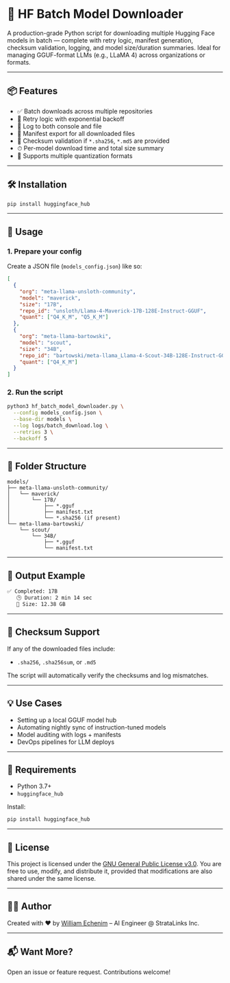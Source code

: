 # 🤖 HF Batch Model Downloader

A production-grade Python script for downloading multiple Hugging Face models in batch — complete with retry logic, manifest generation, checksum validation, logging, and model size/duration summaries. Ideal for managing GGUF-format LLMs (e.g., LLaMA 4) across organizations or formats.

---

## 📦 Features

- ✅ Batch downloads across multiple repositories
- 🔁 Retry logic with exponential backoff
- 📜 Log to both console and file
- 🧾 Manifest export for all downloaded files
- 🔐 Checksum validation if `*.sha256`, `*.md5` are provided
- ⏱ Per-model download time and total size summary
- 🧩 Supports multiple quantization formats

---

## 🛠️ Installation

```bash
pip install huggingface_hub
```

---

## 🧰 Usage

### 1. Prepare your config

Create a JSON file (`models_config.json`) like so:

```json
[
  {
    "org": "meta-llama-unsloth-community",
    "model": "maverick",
    "size": "17B",
    "repo_id": "unsloth/Llama-4-Maverick-17B-128E-Instruct-GGUF",
    "quant": ["Q4_K_M", "Q5_K_M"]
  },
  {
    "org": "meta-llama-bartowski",
    "model": "scout",
    "size": "34B",
    "repo_id": "bartowski/meta-llama_Llama-4-Scout-34B-128E-Instruct-GGUF",
    "quant": ["Q4_K_M"]
  }
]
```

### 2. Run the script

```bash
python3 hf_batch_model_downloader.py \
  --config models_config.json \
  --base-dir models \
  --log logs/batch_download.log \
  --retries 3 \
  --backoff 5
```

---

## 📂 Folder Structure

```
models/
├── meta-llama-unsloth-community/
│   └── maverick/
│       └── 17B/
│           ├── *.gguf
│           ├── manifest.txt
│           └── *.sha256 (if present)
└── meta-llama-bartowski/
    └── scout/
        └── 34B/
            ├── *.gguf
            └── manifest.txt
```

---

## 🧪 Output Example

```bash
✅ Completed: 17B
   🕒 Duration: 2 min 14 sec
   💾 Size: 12.38 GB
```

---

## 🔐 Checksum Support

If any of the downloaded files include:

- `.sha256`, `.sha256sum`, or `.md5`

The script will automatically verify the checksums and log mismatches.

---

## 💡 Use Cases

- Setting up a local GGUF model hub
- Automating nightly sync of instruction-tuned models
- Model auditing with logs + manifests
- DevOps pipelines for LLM deploys

---

## 🧠 Requirements

- Python 3.7+
- `huggingface_hub`

Install:

```bash
pip install huggingface_hub
```

---

## 📄 License

This project is licensed under the [GNU General Public License v3.0](https://www.gnu.org/licenses/gpl-3.0.html).
You are free to use, modify, and distribute it, provided that modifications are also shared under the same license.

---

## 🙋‍♂️ Author

Created with ❤️ by [William Echenim](https://www.linkedin.com/in/echenim) – AI Engineer @ StrataLinks Inc.

---

## 📬 Want More?

Open an issue or feature request. Contributions welcome!
